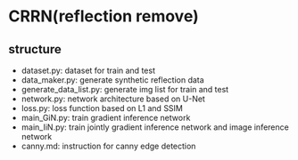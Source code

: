 # CRRN(reflection remove)

## structure
 - dataset.py: dataset for train and test
 - data_maker.py: generate synthetic reflection data
 - generate_data_list.py: generate img list for train and test
 - network.py: network architecture based on U-Net
 - loss.py: loss function based on L1 and SSIM
 - main_GiN.py: train gradient inference network
 - main_IiN.py: train jointly gradient inference network and image inference network
 - canny.md: instruction for canny edge detection
